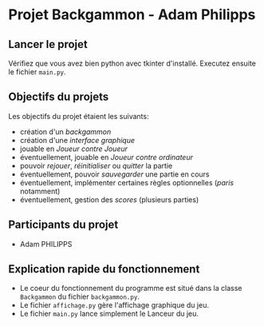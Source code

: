 # Projet Backgammon - Adam Philipps

## Lancer le projet

Vérifiez que vous avez bien python avec tkinter d'installé.
Executez ensuite le fichier `main.py`.

## Objectifs du projets

Les objectifs du projet étaient les suivants:

- création d'un _backgammon_
- création d'une _interface graphique_
- jouable en _Joueur contre Joueur_
- éventuellement, jouable en _Joueur contre ordinateur_
- pouvoir _rejouer_, _réinitialiser_ ou _quitter_ la partie
- éventuellement, pouvoir _sauvegarder_ une partie en cours
- éventuellement, implémenter certaines règles optionnelles (_paris_ notamment)
- éventuellement, gestion des _scores_ (plusieurs parties)

## Participants du projet

- Adam PHILIPPS

## Explication rapide du fonctionnement

- Le coeur du fonctionnement du programme est situé dans la classe `Backgammon` du fichier `backgammon.py`.
- Le fichier `affichage.py` gère l'affichage graphique du jeu.
- Le fichier `main.py` lance simplement le Lanceur du jeu.
